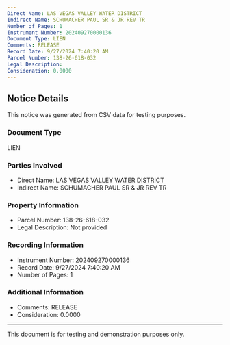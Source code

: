 ```yaml
---
Direct Name: LAS VEGAS VALLEY WATER DISTRICT
Indirect Name: SCHUMACHER PAUL SR & JR REV TR
Number of Pages: 1
Instrument Number: 202409270000136
Document Type: LIEN
Comments: RELEASE
Record Date: 9/27/2024 7:40:20 AM
Parcel Number: 138-26-618-032
Legal Description: 
Consideration: 0.0000
---
```


## Notice Details

This notice was generated from CSV data for testing purposes.

### Document Type
LIEN

### Parties Involved
- Direct Name: LAS VEGAS VALLEY WATER DISTRICT
- Indirect Name: SCHUMACHER PAUL SR & JR REV TR

### Property Information
- Parcel Number: 138-26-618-032
- Legal Description: Not provided

### Recording Information
- Instrument Number: 202409270000136
- Record Date: 9/27/2024 7:40:20 AM
- Number of Pages: 1

### Additional Information
- Comments: RELEASE
- Consideration: 0.0000

---

This document is for testing and demonstration purposes only.

